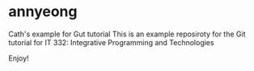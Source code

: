 # annyeong
Cath's example for Gut tutorial
This is an example reposiroty for the Git tutorial for IT 332: Integrative Programming and Technologies

Enjoy!